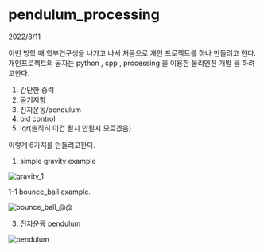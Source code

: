 # pendulum_processing


2022/8/11

이번 방학 때 학부연구생을 나가고 나서 처음으로 개인 프로젝트를 하나 만들려고 한다.
개인프로젝트의 골자는 python , cpp , processing 을 이용한 물리엔진 개발 을 하려고한다.

1. 간단한 중력
2. 공기저항
3. 진자운동/pendulum
4. pid control
5. lqr(솔직히 이건 될지 안될지 모르겠음)


이렇게 6가지를 만들려고한다.

1. simple gravity example

![gravity_1](https://user-images.githubusercontent.com/66929200/184115939-93a720e5-ddd3-48cf-bd9a-7bb8bec651c3.gif)

1-1 bounce_ball example.


![bounce_ball_@@](https://user-images.githubusercontent.com/66929200/184219161-08f6fc10-7eba-4eeb-b6db-950b058ae59c.gif)


3. 진자운동 pendulum

![pendulum](https://user-images.githubusercontent.com/66929200/184544540-bef2d58c-9b0a-4f5a-b674-e6118d4aec54.gif)
